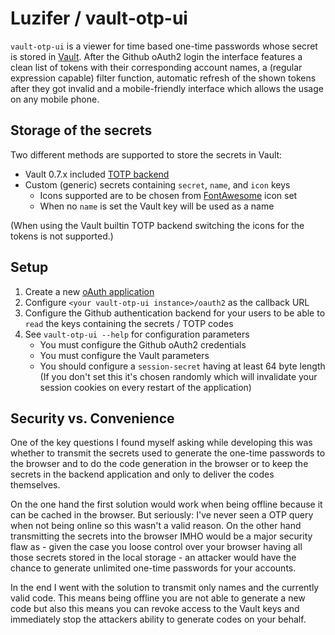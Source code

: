 # Luzifer / vault-otp-ui

`vault-otp-ui` is a viewer for time based one-time passwords whose secret is stored in [Vault](https://vaultproject.io/). After the Github oAuth2 login the interface features a clean list of tokens with their corresponding account names, a (regular expression capable) filter function, automatic refresh of the shown tokens after they got invalid and a mobile-friendly interface which allows the usage on any mobile phone.

## Storage of the secrets

Two different methods are supported to store the secrets in Vault:

- Vault 0.7.x included [TOTP backend](https://www.vaultproject.io/docs/secrets/totp/index.html)
- Custom (generic) secrets containing `secret`, `name`, and `icon` keys
    - Icons supported are to be chosen from [FontAwesome](http://fontawesome.io/) icon set
    - When no `name` is set the Vault key will be used as a name

(When using the Vault builtin TOTP backend switching the icons for the tokens is not supported.)

## Setup

1. Create a new [oAuth application](https://github.com/settings/developers)
2. Configure `<your vault-otp-ui instance>/oauth2` as the callback URL
3. Configure the Github authentication backend for your users to be able to `read` the keys containing the secrets / TOTP codes
4. See `vault-otp-ui --help` for configuration parameters
    - You must configure the Github oAuth2 credentials
    - You must configure the Vault parameters
    - You should configure a `session-secret` having at least 64 byte length (If you don't set this it's chosen randomly which will invalidate your session cookies on every restart of the application)

## Security vs. Convenience

One of the key questions I found myself asking while developing this was whether to transmit the secrets used to generate the one-time passwords to the browser and to do the code generation in the browser or to keep the secrets in the backend application and only to deliver the codes themselves.

On the one hand the first solution would work when being offline because it can be cached in the browser. But seriously: I've never seen a OTP query when not being online so this wasn't a valid reason. On the other hand transmitting the secrets into the browser IMHO would be a major security flaw as - given the case you loose control over your browser having all those secrets stored in the local storage - an attacker would have the chance to generate unlimited one-time passwords for your accounts.

In the end I went with the solution to transmit only names and the currently valid code. This means being offline you are not able to generate a new code but also this means you can revoke access to the Vault keys and immediately stop the attackers ability to generate codes on your behalf.
